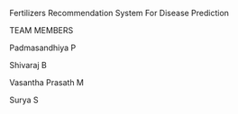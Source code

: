
Fertilizers Recommendation System For Disease Prediction


TEAM MEMBERS



Padmasandhiya P



Shivaraj B



Vasantha Prasath M



Surya S
